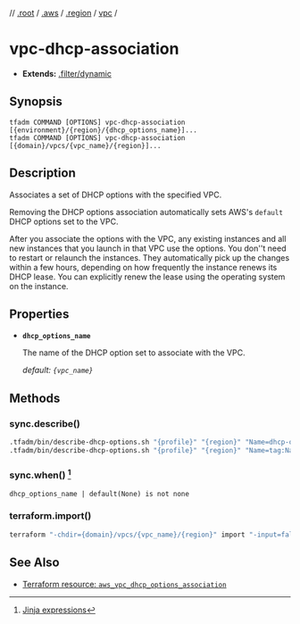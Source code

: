// [.root] / [.aws] / [.region] / [vpc] /

# vpc-dhcp-association

- **Extends:** [.filter/dynamic](.filter/dynamic.md)

## Synopsis

```
tfadm COMMAND [OPTIONS] vpc-dhcp-association [{environment}/{region}/{dhcp_options_name}]...
tfadm COMMAND [OPTIONS] vpc-dhcp-association [{domain}/vpcs/{vpc_name}/{region}]...
```

## Description

Associates a set of DHCP options with the specified VPC.

Removing the DHCP options association automatically sets AWS's `default` DHCP options set to the VPC.

After you associate the options with the VPC, any existing instances and all new instances that you launch in that VPC use the options. You don''t need to restart or relaunch the instances. They automatically pick up the changes within a few hours, depending on how frequently the instance renews its DHCP lease. You can explicitly renew the lease using the operating system on the instance.

## Properties

- **`dhcp_options_name`**

  The name of the DHCP option set to associate with the VPC.

  *default: `{vpc_name}`*

## Methods

### sync.describe()

```bash
.tfadm/bin/describe-dhcp-options.sh "{profile}" "{region}" "Name=dhcp-options-id,Values={DhcpOptionsId}" || \
.tfadm/bin/describe-dhcp-options.sh "{profile}" "{region}" "Name=tag:Name,Values={dhcp_options_name}"
```

### sync.when() [^1]

```
dhcp_options_name | default(None) is not none
```

### terraform.import()

```bash
terraform "-chdir={domain}/vpcs/{vpc_name}/{region}" import "-input=false" "aws_vpc_dhcp_options_association.this" "{VpcId}"
```

## See Also

- [Terraform resource: `aws_vpc_dhcp_options_association`](https://registry.terraform.io/providers/hashicorp/aws/latest/docs/resources/vpc_dhcp_options_association)

[^1]: [Jinja expressions](https://jinja.palletsprojects.com/en/3.1.x/templates/#expressions)

[.aws]: README.md
[.region]: .region.md
[.root]: ../../../.tfadm/resources/README.md
[vpc]: vpc.md
